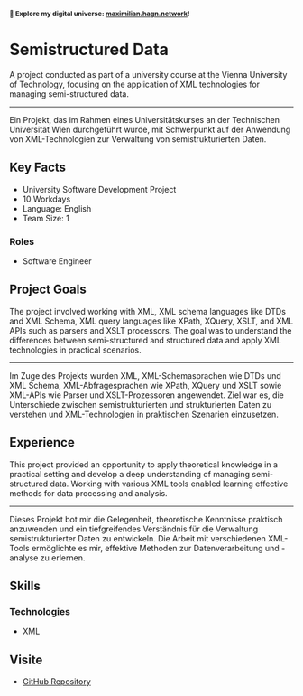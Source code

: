 <small>**🚀 Explore my digital universe: [maximilian.hagn.network](https://maximilian.hagn.network)!</small>**

# Semistructured Data

A project conducted as part of a university course at the Vienna University of Technology, focusing on the application of XML technologies for managing semi-structured data.


---
Ein Projekt, das im Rahmen eines Universitätskurses an der Technischen Universität Wien durchgeführt wurde, mit Schwerpunkt auf der Anwendung von XML-Technologien zur Verwaltung von semistrukturierten Daten.

## Key Facts

- University Software Development Project
- 10 Workdays
- Language: English
- Team Size: 1

### Roles

- Software Engineer

## Project Goals

The project involved working with XML, XML schema languages like DTDs and XML Schema, XML query languages like XPath, XQuery, XSLT, and XML APIs such as parsers and XSLT processors. The goal was to understand the differences between semi-structured and structured data and apply XML technologies in practical scenarios.


---
Im Zuge des Projekts wurden XML, XML-Schemasprachen wie DTDs und XML Schema, XML-Abfragesprachen wie XPath, XQuery und XSLT sowie XML-APIs wie Parser und XSLT-Prozessoren angewendet. Ziel war es, die Unterschiede zwischen semistrukturierten und strukturierten Daten zu verstehen und XML-Technologien in praktischen Szenarien einzusetzen.

## Experience

This project provided an opportunity to apply theoretical knowledge in a practical setting and develop a deep understanding of managing semi-structured data. Working with various XML tools enabled learning effective methods for data processing and analysis.


---
Dieses Projekt bot mir die Gelegenheit, theoretische Kenntnisse praktisch anzuwenden und ein tiefgreifendes Verständnis für die Verwaltung semistrukturierter Daten zu entwickeln. Die Arbeit mit verschiedenen XML-Tools ermöglichte es mir, effektive Methoden zur Datenverarbeitung und -analyse zu erlernen.

## Skills

### Technologies

 - XML

## Visite

- [GitHub Repository](https://github.com/maxhagn/SemiStructuredData)

